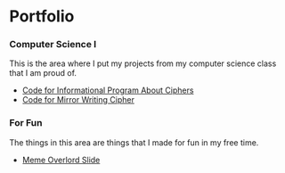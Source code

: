# Portfolio


### Computer Science I
This is the area where I put my projects from my computer science class that I am proud of.
* [Code for Informational Program About Ciphers](https://github.com/naqvimun000/Portfolio/blob/master/info.py)  
* [Code for Mirror Writing Cipher](https://github.com/naqvimun000/Portfolio/blob/master/mirror_writing.py)



### For Fun
The things in this area are things that I made for fun in my free time.
* [Meme Overlord Slide](https://github.com/naqvimun000/Portfolio/blob/master/Meme_Overlord.png)
